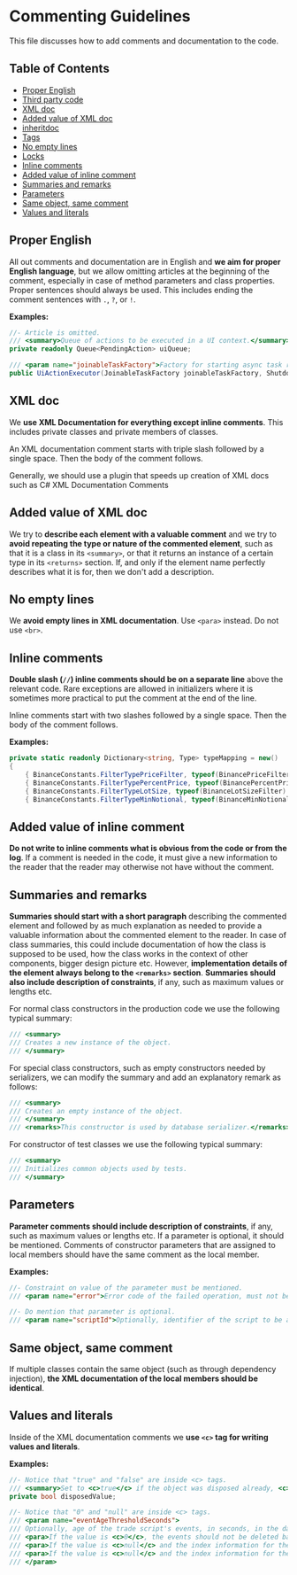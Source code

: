# Commenting Guidelines

This file discusses how to add comments and documentation to the code.

## Table of Contents

  * [Proper English](#proper-english)
  * [Third party code](#third-party-code)
  * [XML doc](#xml-doc)
  * [Added value of XML doc](#added-value-of-xml-doc)
  * [inheritdoc](#inheritdoc)
  * [Tags](#tags)
  * [No empty lines](#no-empty-lines)
  * [Locks](#locks)
  * [Inline comments](#inline-comments)
  * [Added value of inline comment](#added-value-of-inline-comment)
  * [Summaries and remarks](#summaries-and-remarks)
  * [Parameters](#parameters)
  * [Same object, same comment](#same-object-same-comment)
  * [Values and literals](#values-and-literals)

## Proper English

All out comments and documentation are in English and **we aim for proper English language**, but we allow omitting articles at the beginning of the comment, especially in case of method parameters and class properties. Proper sentences should always be used. This includes ending the comment sentences with `.`, `?`, or `!`.

**Examples:**
```csharp
//- Article is omitted.
/// <summary>Queue of actions to be executed in a UI context.</summary>
private readonly Queue<PendingAction> uiQueue;

/// <param name="joinableTaskFactory">Factory for starting async task running on the background.</param>
public UiActionExecutor(JoinableTaskFactory joinableTaskFactory, Shutdown parentShutdown):
```


## XML doc

We **use XML Documentation for everything except inline comments**. This includes private classes and private members of classes.

An XML documentation comment starts with triple slash followed by a single space. Then the body of the comment follows.

Generally, we should use a plugin that speeds up creation of XML docs such as C# XML Documentation Comments


## Added value of XML doc

We try to **describe each element with a valuable comment** and we try to **avoid repeating the type or nature of the commented element**, such as that it is a class in its `<summary>`, or that it returns an instance of a certain type in its `<returns>` section. If, and only if the element name perfectly describes what it is for, then we don't add a description.

## No empty lines

We **avoid empty lines in XML documentation**. Use `<para>` instead. Do not use `<br>`.


## Inline comments

**Double slash (`//`) inline comments should be on a separate line** above the relevant code. Rare exceptions are allowed in initializers where it is sometimes more practical to put the comment at the end of the line.

Inline comments start with two slashes followed by a single space. Then the body of the comment follows.

**Examples:**
```csharp
private static readonly Dictionary<string, Type> typeMapping = new()
{
    { BinanceConstants.FilterTypePriceFilter, typeof(BinancePriceFilter) },
    { BinanceConstants.FilterTypePercentPrice, typeof(BinancePercentPriceFilter) }, // Here an inline comment at the end of the line is allowed.
    { BinanceConstants.FilterTypeLotSize, typeof(BinanceLotSizeFilter) },
    { BinanceConstants.FilterTypeMinNotional, typeof(BinanceMinNotionalFilter) },
```

## Added value of inline comment

**Do not write to inline comments what is obvious from the code or from the log**. If a comment is needed in the code, it must give a new information to the reader that the reader may otherwise not have without the comment.


## Summaries and remarks

**Summaries should start with a short paragraph** describing the commented element and followed by as much explanation as needed to provide a valuable information about the commented element to the reader. In case of class summaries, this could include documentation of how the class is supposed to be used, how the class works in the context of other components, bigger design picture etc. However, **implementation details of the element always belong to the `<remarks>` section**. **Summaries should also include description of constraints**, if any, such as maximum values or lengths etc.

For normal class constructors in the production code we use the following typical summary:

```csharp
/// <summary>
/// Creates a new instance of the object.
/// </summary>
```

For special class constructors, such as empty constructors needed by serializers, we can modify the summary and add an explanatory remark as follows:

```csharp
/// <summary>
/// Creates an empty instance of the object.
/// </summary>
/// <remarks>This constructor is used by database serializer.</remarks>
```

For constructor of test classes we use the following typical summary:

```csharp
/// <summary>
/// Initializes common objects used by tests.
/// </summary>
``` 

## Parameters

**Parameter comments should include description of constraints**, if any, such as maximum values or lengths etc. If a parameter is optional, it should be mentioned. Comments of constructor parameters that are assigned to local members should have the same comment as the local member.

**Examples:**
```csharp
//- Constraint on value of the parameter must be mentioned.
/// <param name="error">Error code of the failed operation, must not be equal to <see cref="Result.Success"/>.</param>

//- Do mention that parameter is optional.
/// <param name="scriptId">Optionally, identifier of the script to be assigned to the script box instance.</param>
```


## Same object, same comment

If multiple classes contain the same object (such as through dependency injection), **the XML documentation of the local members should be identical**.


## Values and literals

Inside of the XML documentation comments we **use `<c>` tag for writing values and literals**.

**Examples:**
```csharp
//- Notice that "true" and "false" are inside <c> tags.
/// <summary>Set to <c>true</c> if the object was disposed already, <c>false</c> otherwise. Used by the Dispose pattern.</summary>
private bool disposedValue;

//- Notice that "0" and "null" are inside <c> tags.
/// <param name="eventAgeThresholdSeconds">
/// Optionally, age of the trade script's events, in seconds, in the database after which the event is going to be removed.
/// <para>If the value is <c>0</c>, the events should not be deleted based on their age.</para>
/// <para>If the value is <c>null</c> and the index information for the given trade script does not exist yet, the default value will be used.</para>
/// <para>If the value is <c>null</c> and the index information for the given trade script already exists, the current value of the setting will be preserved.</para>
/// </param>
```
